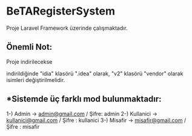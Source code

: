 # BeTARegisterSystem

Proje Laravel Framework üzerinde çalışmaktadır.


Önemli Not:
-----------
Proje indirilecekse

indirildiğinde "idia" klasörü ".idea" olarak, "v2" klasörü "vendor" olarak isimleri değiştirilmelidir.



*Sistemde üç farklı mod bulunmaktadır:
---------------------------------------

1-) Admin -> admin@gmail.com  / Şifre: admin
2-) Kullanici -> kullanici@gmail.com / Şifre : kullanici
3-) Misafir -> misafir@gmail.com  / Şifre : misafir
